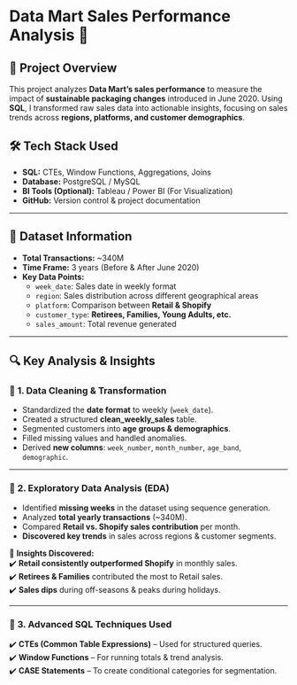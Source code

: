 # Data Mart Sales Performance Analysis 🚀  

## 📌 Project Overview  
This project analyzes **Data Mart’s sales performance** to measure the impact of **sustainable packaging changes** introduced in June 2020. Using **SQL**, I transformed raw sales data into actionable insights, focusing on sales trends across **regions, platforms, and customer demographics**.  

## 🛠 Tech Stack Used  
- **SQL:** CTEs, Window Functions, Aggregations, Joins  
- **Database:** PostgreSQL / MySQL  
- **BI Tools (Optional):** Tableau / Power BI (For Visualization)  
- **GitHub:** Version control & project documentation  

---

## 📂 Dataset Information  
- **Total Transactions:** ~340M  
- **Time Frame:** 3 years (Before & After June 2020)  
- **Key Data Points:**  
  - `week_date`: Sales date in weekly format  
  - `region`: Sales distribution across different geographical areas  
  - `platform`: Comparison between **Retail & Shopify**  
  - `customer_type`: **Retirees, Families, Young Adults, etc.**  
  - `sales_amount`: Total revenue generated  

---

## 🔍 Key Analysis & Insights  

### 📌 **1. Data Cleaning & Transformation**  
- Standardized the **date format** to weekly (`week_date`).  
- Created a structured **clean_weekly_sales** table.  
- Segmented customers into **age groups & demographics**.  
- Filled missing values and handled anomalies.  
- Derived **new columns**: `week_number`, `month_number`, `age_band`, `demographic`.  

---

### 📌 **2. Exploratory Data Analysis (EDA)**  
- Identified **missing weeks** in the dataset using sequence generation.  
- Analyzed **total yearly transactions** (~340M).  
- Compared **Retail vs. Shopify sales contribution** per month.  
- **Discovered key trends** in sales across regions & customer segments.  

📌 **Insights Discovered:**  
✔️ **Retail consistently outperformed Shopify** in monthly sales.  
✔️ **Retirees & Families** contributed the most to Retail sales.  
✔️ **Sales dips** during off-seasons & peaks during holidays.  

---

### 📌 **3. Advanced SQL Techniques Used**  
✔️ **CTEs (Common Table Expressions)** – Used for structured queries.  
✔️ **Window Functions** – For running totals & trend analysis.  
✔️ **CASE Statements** – To create conditional categories for segmentation.  



